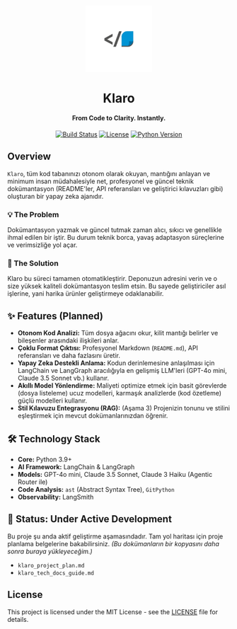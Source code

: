 <div style="margin-bottom: 20px;" align="center">
  <img src="logo_transparent.png" alt="Klaro Logo" width="150"/>
  <h1>Klaro</h1>
  <strong>From Code to Clarity. Instantly.</strong>
</div>

<p align="center">
  <a href="#"><img alt="Build Status" src="https://img.shields.io/github/actions/workflow/status/aethrox/klaro/main.yml?style=for-the-badge"></a>
  <a href="#"><img alt="License" src="https://img.shields.io/github/license/aethrox/klaro?style=for-the-badge&color=blue"></a>
  <a href="#"><img alt="Python Version" src="https://img.shields.io/badge/python-3.9+-blue?style=for-the-badge&logo=python"></a>
</p>

## Overview

`Klaro`, tüm kod tabanınızı otonom olarak okuyan, mantığını anlayan ve minimum insan müdahalesiyle net, profesyonel ve güncel teknik dokümantasyon (README'ler, API referansları ve geliştirici kılavuzları gibi) oluşturan bir yapay zeka ajanıdır.

### 💡 The Problem

Dokümantasyon yazmak ve güncel tutmak zaman alıcı, sıkıcı ve genellikle ihmal edilen bir iştir. Bu durum teknik borca, yavaş adaptasyon süreçlerine ve verimsizliğe yol açar.

### 🚀 The Solution

Klaro bu süreci tamamen otomatikleştirir. Deponuzun adresini verin ve o size yüksek kaliteli dokümantasyon teslim etsin. Bu sayede geliştiriciler asıl işlerine, yani harika ürünler geliştirmeye odaklanabilir.

## ✨ Features (Planned)

* **Otonom Kod Analizi:** Tüm dosya ağacını okur, kilit mantığı belirler ve bileşenler arasındaki ilişkileri anlar.
* **Çoklu Format Çıktısı:** Profesyonel Markdown (`README.md`), API referansları ve daha fazlasını üretir.
* **Yapay Zeka Destekli Anlama:** Kodun derinlemesine anlaşılması için LangChain ve LangGraph aracılığıyla en gelişmiş LLM'leri (GPT-4o mini, Claude 3.5 Sonnet vb.) kullanır.
* **Akıllı Model Yönlendirme:** Maliyeti optimize etmek için basit görevlerde (dosya listeleme) ucuz modelleri, karmaşık analizlerde (kod özetleme) güçlü modelleri kullanır.
* **Stil Kılavuzu Entegrasyonu (RAG):** (Aşama 3) Projenizin tonunu ve stilini eşleştirmek için mevcut dokümanlarınızdan öğrenir.

## 🛠 Technology Stack

* **Core:** Python 3.9+
* **AI Framework:** LangChain & LangGraph
* **Models:** GPT-4o mini, Claude 3.5 Sonnet, Claude 3 Haiku (Agentic Router ile)
* **Code Analysis:** `ast` (Abstract Syntax Tree), `GitPython`
* **Observability:** LangSmith

## 🚧 Status: Under Active Development

Bu proje şu anda aktif geliştirme aşamasındadır. Tam yol haritası için proje planlama belgelerine bakabilirsiniz.
*(Bu dokümanların bir kopyasını daha sonra buraya yükleyeceğim.)*

* `klaro_project_plan.md`
* `klaro_tech_docs_guide.md`

## License

This project is licensed under the MIT License - see the [LICENSE](LICENSE) file for details.